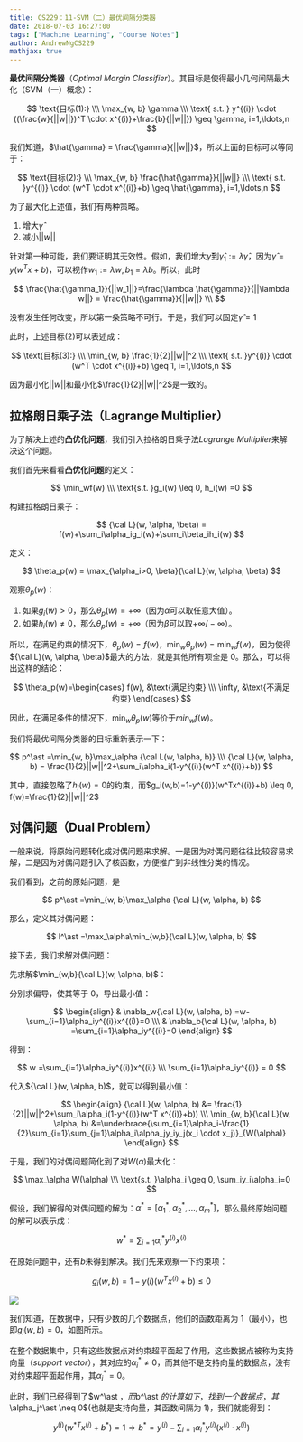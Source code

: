 ```yaml
---
title: CS229：11-SVM（二）最优间隔分类器
date: 2018-07-03 16:27:00
tags: ["Machine Learning", "Course Notes"]
author: AndrewNgCS229
mathjax: true
---
```


**最优间隔分类器**（_Optimal Margin Classifier_）。其目标是使得最小几何间隔最大化（SVM（一）概念）：

$$
\text{目标(1):} \\\
\max_{w, b} \gamma \\\
\text{ s.t. } y^{(i)} \cdot ((\frac{w}{||w||})^T \cdot x^{(i)}+\frac{b}{||w||}) \geq \gamma, i=1,\ldots,n
$$

我们知道，$\hat{\gamma} = \frac{\gamma}{||w||}$，所以上面的目标可以等同于：

$$
\text{目标(2):} \\\
\max_{w, b} \frac{\hat{\gamma}}{||w||} \\\
\text{ s.t. }y^{(i)} \cdot (w^T \cdot x^{(i)}+b) \geq \hat{\gamma}, i=1,\ldots,n
$$

为了最大化上述值，我们有两种策略。

1. 增大$\hat{\gamma}$
2. 减小$||w||$

针对第一种可能，我们要证明其无效性。假如，我们增大$\hat{\gamma}$到${\hat{\gamma}}_1 := \lambda {\hat{\gamma}}$，因为$\hat{\gamma}=y(w^Tx+b)$，可以视作$w_1:=\lambda w, b_1 = \lambda b$。所以，此时

$$
\frac{\hat{\gamma_1}}{||w_1||}=\frac{\lambda \hat{\gamma}}{||\lambda w||} = \frac{\hat{\gamma}}{||w||} \\\
$$

没有发生任何改变，所以第一条策略不可行。于是，我们可以固定$\hat{\gamma}=1$

此时，上述目标(2)可以表述成：

$$
\text{目标(3):} \\\
\min_{w, b} \frac{1}{2}||w||^2 \\\
\text{ s.t. }y^{(i)} \cdot (w^T \cdot x^{(i)}+b) \geq 1, i=1,\ldots,n
$$

因为最小化$||w||$和最小化$\frac{1}{2}||w||^2$是一致的。

## 拉格朗日乘子法（Lagrange Multiplier）

为了解决上述的**凸优化问题**，我们引入拉格朗日乘子法*Lagrange Multiplier*来解决这个问题。

我们首先来看看**凸优化问题**的定义：

$$
\min_wf(w) \\\
\text{s.t. }g_i(w) \leq 0, h_i(w) =0
$$

构建拉格朗日乘子：

$$
{\cal L}(w, \alpha, \beta) = f(w)+\sum_i\alpha_ig_i(w)+\sum_i\beta_ih_i(w)
$$

定义：

$$
\theta_p(w) = \max_{\alpha_i>0, \beta}{\cal L}(w, \alpha, \beta)
$$

观察$\theta_p(w)$：

1. 如果$g_i(w)>0$，那么$\theta_p(w)=+\infty$（因为$\alpha$可以取任意大值）。
2. 如果$h_i(w) \neq 0$，那么$\theta_p(w)=+\infty$（因为$\beta$可以取$+\infty/-\infty$）。

所以，在满足约束的情况下，$\theta_p(w)=f(w)$，$\min_w \theta_p(w)=\min_w f(w)$，因为使得${\cal L}(w, \alpha, \beta)$最大的方法，就是其他所有项全是 0。那么，可以得出这样的结论：

$$
\theta_p(w)=\begin{cases}
f(w), &\text{满足约束} \\\
\infty, &\text{不满足约束}
\end{cases}
$$

因此，在满足条件的情况下，$\min_w\theta_p(w)$等价于$min_wf(w)$。

我们将最优间隔分类器的目标重新表示一下：

$$
p^\ast =\min_{w, b}\max_\alpha {\cal L(w, \alpha, b)} \\\
{\cal L}(w, \alpha, b) = \frac{1}{2}||w||^2+\sum_i\alpha_i(1-y^{(i)}(w^T x^{(i)}+b))
$$

其中，直接忽略了$h_i(w)=0$的约束，而$g_i(w,b)=1-y^{(i)}(w^Tx^{(i)}+b) \leq 0, f(w)=\frac{1}{2}||w||^2$

## 对偶问题（Dual Problem）

一般来说，将原始问题转化成对偶问题来求解。一是因为对偶问题往往比较容易求解，二是因为对偶问题引入了核函数，方便推广到非线性分类的情况。

我们看到，之前的原始问题，是

$$
p^\ast =\min_{w, b}\max_\alpha {\cal L}(w, \alpha, b)
$$

那么，定义其对偶问题：

$$
l^\ast =\max_\alpha\min_{w,b}{\cal L}(w, \alpha, b)
$$

接下去，我们求解对偶问题：

先求解$\min_{w,b}{\cal L}(w, \alpha, b)$：

分别求偏导，使其等于 0，导出最小值：

$$
\begin{align}
& \nabla_w{\cal L}(w, \alpha, b) =w-\sum_{i=1}\alpha_iy^{(i)}x^{(i)}=0 \\\
& \nabla_b{\cal L}(w, \alpha, b) =\sum_{i=1}\alpha_iy^{(i)}=0
\end{align}
$$

得到：

$$
w =\sum_{i=1}\alpha_iy^{(i)}x^{(i)} \\\
\sum_{i=1}\alpha_iy^{(i)} = 0
$$

代入${\cal L}(w, \alpha, b)$，就可以得到最小值：

$$
\begin{align}
{\cal L}(w, \alpha, b) &= \frac{1}{2}||w||^2+\sum_i\alpha_i(1-y^{(i)}(w^T x^{(i)}+b)) \\\
\min_{w, b}{\cal L}(w, \alpha, b) &=\underbrace{\sum_{i=1}\alpha_i-\frac{1}{2}\sum_{i=1}\sum_{j=1}\alpha_i\alpha_jy_iy_j(x_i \cdot x_j)}_{W(\alpha)}
\end{align}
$$

于是，我们的对偶问题简化到了对$W(\alpha)$最大化：

$$
\max_\alpha W(\alpha) \\\
\text{s.t. }\alpha_i \geq 0, \sum_iy_i\alpha_i=0
$$

假设，我们解得的对偶问题的解为：$\alpha^\ast =[\alpha_1^\ast ,\alpha_2^\ast , \ldots, \alpha_m^\ast ]$，那么最终原始问题的解可以表示成：

$$
w^\ast =\sum_{i=1}\alpha_i^\ast y^{(i)}x^{(i)}
$$

在原始问题中，还有$b$未得到解决。我们先来观察一下约束项：

$$
g_i(w,b)=1-y{(i)}(w^Tx^{(i)}+b) \leq 0
$$

![](https://jackie-image.oss-cn-hangzhou.aliyuncs.com/18-7-4/9336603.jpg)

我们知道，在数据中，只有少数的几个数据点，他们的函数距离为 1（最小），也即$g_i(w,b)=0$，如图所示。

在整个数据集中，只有这些数据点对约束超平面起了作用，这些数据点被称为支持向量（_support vector_），其对应的$\alpha_i^\ast  \neq 0$，而其他不是支持向量的数据点，没有对约束超平面起作用，其$\alpha_i^\ast =0$。

此时，我们已经得到了$w^\ast $，而$b^\ast $的计算如下，找到一个数据点，其$\alpha_j^\ast \neq 0$(也就是支持向量，其函数间隔为 1)，我们就能得到：

$$
y^{(j)}(w^{*T}x^{(j)}+b^\ast )=1
\Rightarrow
b^\ast =y^{(j)}-\sum_{i=1}\alpha_i^\ast y^{(i)}(x^{(i)} \cdot x^{(j)})
$$
